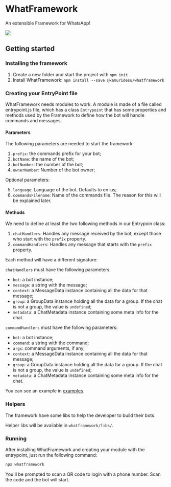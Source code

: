 # WhatFramework

An extensible Framework for WhatsApp!

<img src="https://count.kamuridesu.com?username=whatframework" />

## Getting started

### Installing the framework

1. Create a new folder and start the project with `npm init`
2. Install WhatFramework: `npm install --save @kamuridesu/whatframework`

### Creating your EntryPoint file

WhatFramework needs modules to work. A module is made of a file called entrypoint.js file, which has a class `Entrypoint` that has some properties and methods used by the Framework to define how the bot will handle commands and messages.

#### Parameters

The following parameters are needed to start the framework:

1. `prefix`: the commands prefix for your bot;
2. `botName`: the name of the bot;
3. `botNumber`: the number of the bot;
4. `ownerNumber`: Number of the bot owner;

Optional parameters:

5. `language`: Language of the bot. Defaults to en-us;
6. `commandsFilename`: Name of the commands file. The reason for this will be explained later.

#### Methods

We need to define at least the two following methods in our Entrypoin class:

1. `chatHandlers`: Handles any message received by the bot, except those who start with the `prefix` property.
2. `commandHandlers`: Handles any message that starts with the `prefix` property.

Each method will have a different signature:


`chatHandlers` must have the following parameters:

- `bot`: a bot instance;
- `message`: a string with the message;
- `context`: a MessageData instance containing all the data for that message;
- `group`: a GroupData instance holding all the data for a group. If the chat is not a group, the value is `undefined`;
- `metadata`: a ChatMetadata instance containing some meta info for the chat.

`commandHandlers` must have the following parameters:

- `bot`: a bot instance;
- `command`: a string with the command;
- `args`: command arguments, if any;
- `context`: a MessageData instance containing all the data for that message;
- `group`: a GroupData instance holding all the data for a group. If the chat is not a group, the value is `undefined`;
- `metadata`: a ChatMetadata instance containing some meta info for the chat.

You can see an example in [examples](../examples/).

### Helpers

The framework have some libs to help the developer to build their bots.

Helper libs will be available in `whatframework/libs/`.

### Running

After installing WhatFramework and creating your module with the entrypoint, just run the following command:

```bash
npx whatframework
```

You'll be prompted to scan a QR code to login with a phone number. Scan the code and the bot will start.
